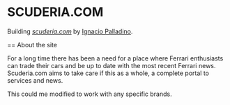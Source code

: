 # SCUDERIA.COM

Building 
[*scuderia.com*](http://scuderia.herokuapp.org/)
by [Ignacio Palladino](http://ignaciopalladino.com/).

== About the site

For a long time there has been a need for a place where Ferrari enthusiasts can trade their cars and be up to date with the most recent Ferrari news. Scuderia.com aims to take care if this as a whole, a complete portal to services and news.

This could me modified to work with any specific brands.